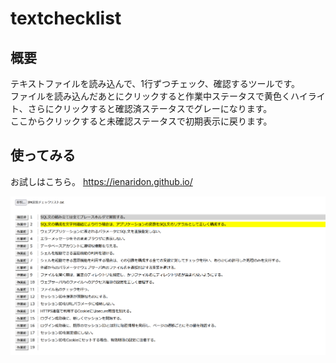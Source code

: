 # textchecklist

## 概要
テキストファイルを読み込んで、1行ずつチェック、確認するツールです。  
ファイルを読み込んだあとにクリックすると作業中ステータスで黄色くハイライト、さらにクリックすると確認済ステータスでグレーになります。  
ここからクリックすると未確認ステータスで初期表示に戻ります。  

## 使ってみる
お試しはこちら。 https://ienaridon.github.io/


![textchecklist.png](textchecklist.png)
